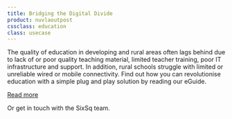 ```yaml
---
title: Bridging the Digital Divide
product: nuvlaoutpost
cssclass: education
class: usecase
---
```


The quality of education in developing and rural areas often lags behind due to lack of or poor quality teaching material, limited teacher training, poor IT infrastructure and support. In addition, rural schools struggle with limited or unreliable wired or mobile connectivity.  Find out how you can revolutionise education with a simple plug and play solution by reading our eGuide.

<a class="btn-sixsq color-3" href="https://media.sixsq.com/hubfs/Marketing%20Materials/eGuides/eGuide-Rural-schools-via-satellite.pdf"><i class="fa fa-plus-square-o"></i>  Read more</a>

Or get in touch with the SixSq team.
